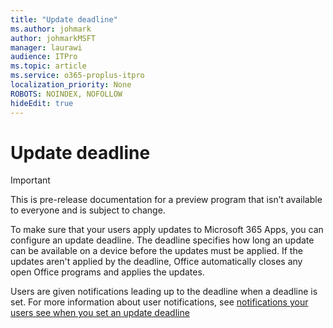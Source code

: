 ```yaml
---
title: "Update deadline"
ms.author: johmark
author: johmarkMSFT
manager: laurawi
audience: ITPro
ms.topic: article
ms.service: o365-proplus-itpro
localization_priority: None
ROBOTS: NOINDEX, NOFOLLOW
hideEdit: true
---
```


# Update deadline

> [!IMPORTANT]
> This is pre-release documentation for a preview program that isn’t available to everyone and is subject to change.

To make sure that your users apply updates to Microsoft 365 Apps, you can configure an update deadline. The deadline specifies how long an update can be available on a device before the updates must be applied. If the updates aren't applied by the deadline, Office automatically closes any open Office programs and applies the updates.

Users are given notifications leading up to the deadline when a deadline is set. For more information about user notifications, see [notifications your users see when you set an update deadline](end-user-update-notifications-microsoft-365-apps.md#notifications-your-users-see-when-you-set-an-update-deadline-for-microsoft-365-apps)
